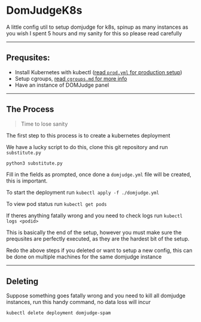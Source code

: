 # DomJudgeK8s

A little config util to setup domjudge for k8s, spinup as many instances as you wish
I spent 5 hours and my sanity for this so please read carefully

___
Prequsites:
-
- Install Kubernetes with kubectl ([read `prod.yml` for production setup](prod.md))
- Setup cgroups, [read `cgroups.md` for more info](cgroups.md)
- Have an instance of DOMJudge panel

___
The Process
-
> Time to lose sanity

The first step to this process is to create a kubernetes deployment

We have a lucky script to do this, clone this git repository and run `substitute.py`
```sh
python3 substitute.py
```
Fill in the fields as prompted, once done a `domjudge.yml` file will be created, this is important.

To start the deployment run `kubectl apply -f ./domjudge.yml`

To view pod status run `kubectl get pods`

If theres anything fatally wrong and you need to check logs run `kubectl logs <podid>`

This is basically the end of the setup, however you must make sure the prequsites are perfectly executed, as they are the hardest bit of the setup.

Redo the above steps if you deleted or want to setup a new config, this can be done on multiple machines for the same domjudge instance

---
Deleting
-
Suppose something goes fatally wrong and you need to kill all domjudge instances, run this handy command, no data loss will incur
```sh
kubectl delete deployment domjudge-spam
```